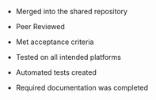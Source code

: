 - Merged into the shared repository

- Peer Reviewed

- Met acceptance criteria

- Tested on all intended platforms

- Automated tests created

- Required documentation was completed
